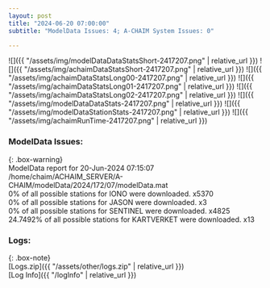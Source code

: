 ```yaml
---
layout: post
title: "2024-06-20 07:00:00"
subtitle: "ModelData Issues: 4; A-CHAIM System Issues: 0"

---
```


![]({{ "/assets/img/modelDataDataStatsShort-2417207.png" | relative_url }})
![]({{ "/assets/img/achaimDataStatsShort-2417207.png" | relative_url }})
![]({{ "/assets/img/achaimDataStatsLong00-2417207.png" | relative_url }})
![]({{ "/assets/img/achaimDataStatsLong01-2417207.png" | relative_url }})
![]({{ "/assets/img/achaimDataStatsLong02-2417207.png" | relative_url }})
![]({{ "/assets/img/modelDataDataStats-2417207.png" | relative_url }})
![]({{ "/assets/img/modelDataStationStats-2417207.png" | relative_url }})
![]({{ "/assets/img/achaimRunTime-2417207.png" | relative_url }})


### ModelData Issues:  
  
{: .box-warning}  
 ModelData report for 20-Jun-2024 07:15:07   
 /home/chaim/ACHAIM_SERVER/A-CHAIM/modelData/2024/172/07/modelData.mat   
 0% of all possible stations for IONO were downloaded. x5370   
 0% of all possible stations for JASON were downloaded. x3   
 0% of all possible stations for SENTINEL were downloaded. x4825   
 24.7492% of all possible stations for KARTVERKET were downloaded. x13   
  


### Logs:  
  
{: .box-note}  
[Logs.zip]({{ "/assets/other/logs.zip" | relative_url }})  
[Log Info]({{ "/logInfo" | relative_url }})  
